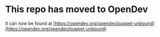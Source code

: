 # This repo has moved to OpenDev

It can now be found at [https://opendev.org/opendev/puppet-unbound](https://opendev.org/opendev/puppet-unbound)
